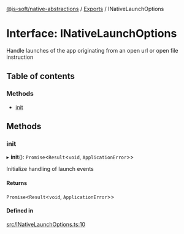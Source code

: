 [@js-soft/native-abstractions](../README.md) / [Exports](../modules.md) / INativeLaunchOptions

# Interface: INativeLaunchOptions

Handle launches of the app originating from an open url or open file instruction

## Table of contents

### Methods

- [init](INativeLaunchOptions.md#init)

## Methods

### init

▸ **init**(): `Promise`<`Result`<`void`, `ApplicationError`\>\>

Initialize handling of launch events

#### Returns

`Promise`<`Result`<`void`, `ApplicationError`\>\>

#### Defined in

[src/INativeLaunchOptions.ts:10](https://github.com/js-soft/ts-native-access/blob/2235f5c/packages/abstractions/src/INativeLaunchOptions.ts#L10)
